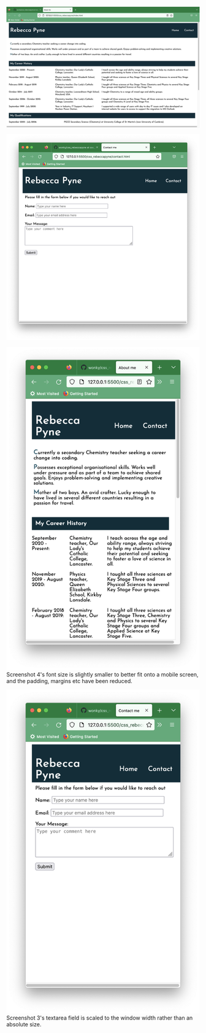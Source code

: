 ![Screenshot 1 - index.html in laptop sized window](./screenshots/css%20screenshot%201.jpg)

![Screenshot 2 - contact.html in laptop sized window](./screenshots/css%20screenshot%202.png)

![Screenshot 4 - index.html in mobile sized window](./screenshots/css%20screenshot%204.png)
Screenshot 4's font size is slightly smaller to better fit onto a mobile screen, and the padding, margins etc have been reduced. 

![Screenshot 3 - contact.html in mobile sized window](./screenshots/css%20screenshot%203.png)
Screenshot 3's textarea field is scaled to the window width rather than an absolute size. 
